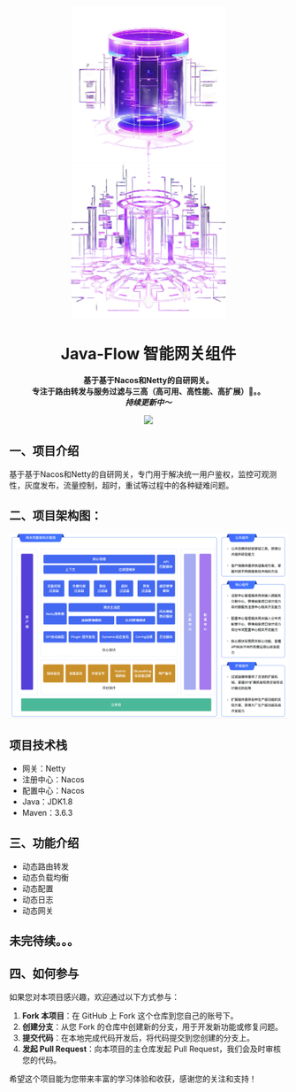 <p align="center">
    <a href="" target="_blank">
      <img src="./doc/images/icon.png" width="280" />
      <img src="./doc/images/logo.png" width="280" />
    </a>
</p>
<h1 align="center">Java-Flow 智能网关组件</h1>
<p align="center"><strong>
    基于基于Nacos和Netty的自研网关。
    <br>专注于路由转发与服务过滤与三高（高可用、高性能、高扩展）🚀。。
    <br><em>持续更新中～</em>
</strong></p>
<div align="center">
    <a href="https://github.com/cool-icu0/Java-Flow"><img src="https://img.shields.io/badge/后端-项目地址-yellow.svg?style=plasticr"></a>
</div>

## 一、项目介绍

基于基于Nacos和Netty的自研网关，专门用于解决统一用户鉴权，监控可观测性，灰度发布，流量控制，超时，重试等过程中的各种疑难问题。

## 二、项目架构图：

 <img src="./doc/images/arch.png">

## 项目技术栈

- 网关：Netty
- 注册中心：Nacos
- 配置中心：Nacos
- Java：JDK1.8
- Maven：3.6.3

## 三、功能介绍

- 动态路由转发
- 动态负载均衡
- 动态配置
- 动态日志
- 动态网关

## 未完待续。。。

## 四、如何参与

如果您对本项目感兴趣，欢迎通过以下方式参与：

1. **Fork 本项目**：在 GitHub 上 Fork 这个仓库到您自己的账号下。
2. **创建分支**：从您 Fork 的仓库中创建新的分支，用于开发新功能或修复问题。
3. **提交代码**：在本地完成代码开发后，将代码提交到您创建的分支上。
4. **发起 Pull Request**：向本项目的主仓库发起 Pull Request，我们会及时审核您的代码。

希望这个项目能为您带来丰富的学习体验和收获，感谢您的关注和支持！